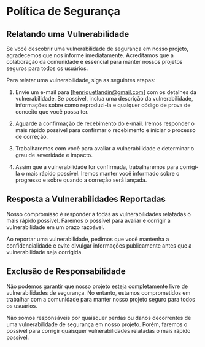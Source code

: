 # Política de Segurança
## Relatando uma Vulnerabilidade
Se você descobrir uma vulnerabilidade de segurança em nosso projeto, agradecemos que nos informe imediatamente. Acreditamos que a colaboração da comunidade é essencial para manter nossos projetos seguros para todos os usuários.

Para relatar uma vulnerabilidade, siga as seguintes etapas:

1. Envie um e-mail para [henriquetlandin@gmail.com] com os detalhes da vulnerabilidade. Se possível, inclua uma descrição da vulnerabilidade, informações sobre como reproduzi-la e qualquer código de prova de conceito que você possa ter.

2. Aguarde a confirmação de recebimento do e-mail. Iremos responder o mais rápido possível para confirmar o recebimento e iniciar o processo de correção.

3. Trabalharemos com você para avaliar a vulnerabilidade e determinar o grau de severidade e impacto.

4. Assim que a vulnerabilidade for confirmada, trabalharemos para corrigi-la o mais rápido possível. Iremos manter você informado sobre o progresso e sobre quando a correção será lançada.

## Resposta a Vulnerabilidades Reportadas
Nosso compromisso é responder a todas as vulnerabilidades relatadas o mais rápido possível. Faremos o possível para avaliar e corrigir a vulnerabilidade em um prazo razoável.

Ao reportar uma vulnerabilidade, pedimos que você mantenha a confidencialidade e evite divulgar informações publicamente antes que a vulnerabilidade seja corrigida.

## Exclusão de Responsabilidade
Não podemos garantir que nosso projeto esteja completamente livre de vulnerabilidades de segurança. No entanto, estamos comprometidos em trabalhar com a comunidade para manter nosso projeto seguro para todos os usuários.

Não somos responsáveis por quaisquer perdas ou danos decorrentes de uma vulnerabilidade de segurança em nosso projeto. Porém, faremos o possível para corrigir quaisquer vulnerabilidades relatadas o mais rápido possível.
